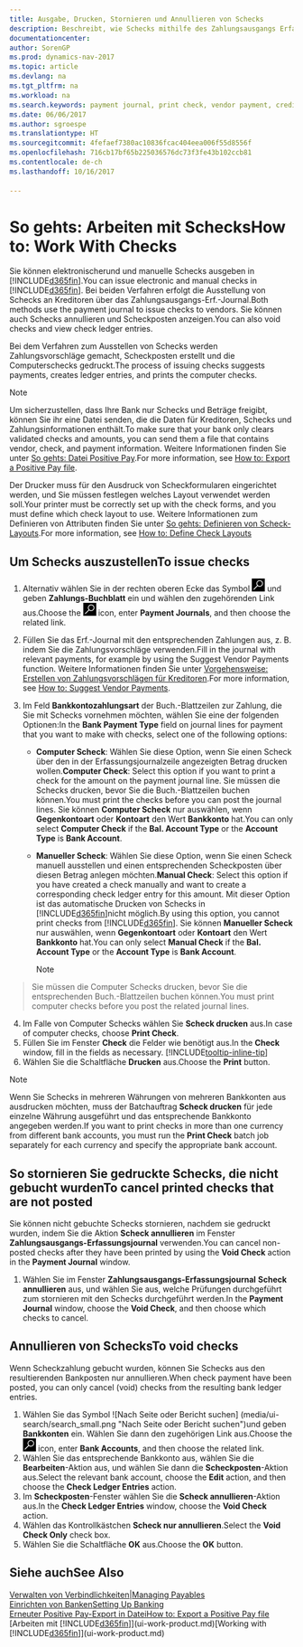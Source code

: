 ```yaml
---
title: Ausgabe, Drucken, Stornieren und Annullieren von Schecks
description: Beschreibt, wie Schecks mithilfe des Zahlungsausgangs Erfassungsjournals ausgegeben, gedruckt oder annulliert werden oder wie Scheckposten in Dynamics NAV angezeigt werden.
documentationcenter: 
author: SorenGP
ms.prod: dynamics-nav-2017
ms.topic: article
ms.devlang: na
ms.tgt_pltfrm: na
ms.workload: na
ms.search.keywords: payment journal, print check, vendor payment, creditor, debt, balance due, AP
ms.date: 06/06/2017
ms.author: sgroespe
ms.translationtype: HT
ms.sourcegitcommit: 4fefaef7380ac10836fcac404eea006f55d8556f
ms.openlocfilehash: 716cb17bf65b225036576dc73f3fe43b102ccb81
ms.contentlocale: de-ch
ms.lasthandoff: 10/16/2017

---
```

# <a name="how-to-work-with-checks"></a><span data-ttu-id="bf0a2-103">So gehts: Arbeiten mit Schecks</span><span class="sxs-lookup"><span data-stu-id="bf0a2-103">How to: Work With Checks</span></span>
<span data-ttu-id="bf0a2-104">Sie können elektronischerund und manuelle Schecks ausgeben in [!INCLUDE[d365fin](includes/d365fin_md.md)].</span><span class="sxs-lookup"><span data-stu-id="bf0a2-104">You can issue electronic and manual checks in [!INCLUDE[d365fin](includes/d365fin_md.md)].</span></span> <span data-ttu-id="bf0a2-105">Bei beiden Verfahren erfolgt die Ausstellung von Schecks an Kreditoren über das Zahlungsausgangs-Erf.-Journal.</span><span class="sxs-lookup"><span data-stu-id="bf0a2-105">Both methods use the payment journal to issue checks to vendors.</span></span> <span data-ttu-id="bf0a2-106">Sie können auch Schecks annullieren und Scheckposten anzeigen.</span><span class="sxs-lookup"><span data-stu-id="bf0a2-106">You can also void checks and view check ledger entries.</span></span>

<span data-ttu-id="bf0a2-107">Bei dem Verfahren zum Ausstellen von Schecks werden Zahlungsvorschläge gemacht, Scheckposten erstellt und die Computerschecks gedruckt.</span><span class="sxs-lookup"><span data-stu-id="bf0a2-107">The process of issuing checks suggests payments, creates ledger entries, and prints the computer checks.</span></span>

> [!NOTE]  
>   <span data-ttu-id="bf0a2-108">Um sicherzustellen, dass Ihre Bank nur Schecks und Beträge freigibt, können Sie ihr eine Datei senden, die die Daten für Kreditoren, Schecks und Zahlungsinformationen enthält.</span><span class="sxs-lookup"><span data-stu-id="bf0a2-108">To make sure that your bank only clears validated checks and amounts, you can send them a file that contains vendor, check, and payment information.</span></span> <span data-ttu-id="bf0a2-109">Weitere Informationen finden Sie unter [So gehts: Datei Positive Pay](finance-how-positive-pay.md).</span><span class="sxs-lookup"><span data-stu-id="bf0a2-109">For more information, see [How to: Export a Positive Pay file](finance-how-positive-pay.md).</span></span>

<span data-ttu-id="bf0a2-110">Der Drucker muss für den Ausdruck von Scheckformularen eingerichtet werden, und Sie müssen festlegen welches Layout verwendet werden soll.</span><span class="sxs-lookup"><span data-stu-id="bf0a2-110">Your printer must be correctly set up with the check forms, and you must define which check layout to use.</span></span> <span data-ttu-id="bf0a2-111">Weitere Informationen zum Definieren von Attributen finden Sie unter [So gehts: Definieren von Scheck-Layouts](finance-how-define-check-layouts.md).</span><span class="sxs-lookup"><span data-stu-id="bf0a2-111">For more information, see [How to: Define Check Layouts](finance-how-define-check-layouts.md)</span></span>

## <a name="to-issue-checks"></a><span data-ttu-id="bf0a2-112">Um Schecks auszustellen</span><span class="sxs-lookup"><span data-stu-id="bf0a2-112">To issue checks</span></span>
1. <span data-ttu-id="bf0a2-113">Alternativ wählen Sie in der rechten oberen Ecke das Symbol ![Nach Seite oder Bericht suchen](media/ui-search/search_small.png "Nach Seite oder Bericht suchen") und geben **Zahlungs-Buchblatt** ein und wählen den zugehörenden Link aus.</span><span class="sxs-lookup"><span data-stu-id="bf0a2-113">Choose the ![Search for Page or Report](media/ui-search/search_small.png "Search for Page or Report icon") icon, enter **Payment Journals**, and then choose the related link.</span></span>
2. <span data-ttu-id="bf0a2-114">Füllen Sie das Erf.-Journal mit den entsprechenden Zahlungen aus, z. B. indem Sie die Zahlungsvorschläge verwenden.</span><span class="sxs-lookup"><span data-stu-id="bf0a2-114">Fill in the journal with relevant payments, for example by using the Suggest Vendor Payments function.</span></span> <span data-ttu-id="bf0a2-115">Weitere Informationen finden Sie unter [Vorgehensweise: Erstellen von Zahlungsvorschlägen für Kreditoren](payables-how-suggest-vendor-payments.md).</span><span class="sxs-lookup"><span data-stu-id="bf0a2-115">For more information, see [How to: Suggest Vendor Payments](payables-how-suggest-vendor-payments.md).</span></span>
3. <span data-ttu-id="bf0a2-116">Im Feld **Bankkontozahlungsart** der Buch.-Blattzeilen zur Zahlung, die Sie mit Schecks vornehmen möchten, wählen Sie eine der folgenden Optionen:</span><span class="sxs-lookup"><span data-stu-id="bf0a2-116">In the **Bank Payment Type** field on journal lines for payment that you want to make with checks, select one of the following options:</span></span>

   * <span data-ttu-id="bf0a2-117">**Computer Scheck**: Wählen Sie diese Option, wenn Sie einen Scheck über den in der Erfassungsjournalzeile angezeigten Betrag drucken wollen.</span><span class="sxs-lookup"><span data-stu-id="bf0a2-117">**Computer Check**: Select this option if you want to print a check for the amount on the payment journal line.</span></span> <span data-ttu-id="bf0a2-118">Sie müssen die Schecks drucken, bevor Sie die Buch.-Blattzeilen buchen können.</span><span class="sxs-lookup"><span data-stu-id="bf0a2-118">You must print the checks before you can post the journal lines.</span></span> <span data-ttu-id="bf0a2-119">Sie können **Computer Scheck** nur auswählen, wenn **Gegenkontoart** oder **Kontoart** den Wert **Bankkonto** hat.</span><span class="sxs-lookup"><span data-stu-id="bf0a2-119">You can only select **Computer Check** if the **Bal. Account Type** or the **Account Type** is **Bank Account**.</span></span>
   * <span data-ttu-id="bf0a2-120">**Manueller Scheck**: Wählen Sie diese Option, wenn Sie einen Scheck manuell ausstellen und einen entsprechenden Scheckposten über diesen Betrag anlegen möchten.</span><span class="sxs-lookup"><span data-stu-id="bf0a2-120">**Manual Check**: Select this option if you have created a check manually and want to create a corresponding check ledger entry for this amount.</span></span> <span data-ttu-id="bf0a2-121">Mit dieser Option ist das automatische Drucken von Schecks in [!INCLUDE[d365fin](includes/d365fin_md.md)]nicht möglich.</span><span class="sxs-lookup"><span data-stu-id="bf0a2-121">By using this option, you cannot print checks from [!INCLUDE[d365fin](includes/d365fin_md.md)].</span></span> <span data-ttu-id="bf0a2-122">Sie können **Manueller Scheck** nur auswählen, wenn **Gegenkontoart** oder **Kontoart** den Wert **Bankkonto** hat.</span><span class="sxs-lookup"><span data-stu-id="bf0a2-122">You can only select **Manual Check** if the **Bal. Account Type** or the **Account Type** is **Bank Account**.</span></span>

     > [!NOTE]  
>   <span data-ttu-id="bf0a2-123">Sie müssen die Computer Schecks drucken, bevor Sie die entsprechenden Buch.-Blattzeilen buchen können.</span><span class="sxs-lookup"><span data-stu-id="bf0a2-123">You must print computer checks before you post the related journal lines.</span></span>
4. <span data-ttu-id="bf0a2-124">Im Falle von Computer Schecks wählen Sie **Scheck drucken** aus.</span><span class="sxs-lookup"><span data-stu-id="bf0a2-124">In case of computer checks, choose **Print Check**.</span></span>
5. <span data-ttu-id="bf0a2-125">Füllen Sie im Fenster **Check** die Felder wie benötigt aus.</span><span class="sxs-lookup"><span data-stu-id="bf0a2-125">In the **Check** window, fill in the fields as necessary.</span></span> [!INCLUDE[tooltip-inline-tip](includes/tooltip-inline-tip_md.md)]
6. <span data-ttu-id="bf0a2-126">Wählen Sie die Schaltfläche **Drucken** aus.</span><span class="sxs-lookup"><span data-stu-id="bf0a2-126">Choose the **Print** button.</span></span>

> [!NOTE]  
>   <span data-ttu-id="bf0a2-127">Wenn Sie Schecks in mehreren Währungen von mehreren Bankkonten aus ausdrucken möchten, muss der Batchauftrag **Scheck drucken** für jede einzelne Währung ausgeführt und das entsprechende Bankkonto angegeben werden.</span><span class="sxs-lookup"><span data-stu-id="bf0a2-127">If you want to print checks in more than one currency from different bank accounts, you must run the **Print Check** batch job separately for each currency and specify the appropriate bank account.</span></span>

## <a name="to-cancel-printed-checks-that-are-not-posted"></a><span data-ttu-id="bf0a2-128">So stornieren Sie gedruckte Schecks, die nicht gebucht wurden</span><span class="sxs-lookup"><span data-stu-id="bf0a2-128">To cancel printed checks that are not posted</span></span>
<span data-ttu-id="bf0a2-129">Sie können nicht gebuchte Schecks stornieren, nachdem sie gedruckt wurden, indem Sie die Aktion **Scheck annullieren** im Fenster **Zahlungsausgangs-Erfassungsjournal** verwenden.</span><span class="sxs-lookup"><span data-stu-id="bf0a2-129">You can cancel non-posted checks after they have been printed by using the **Void Check** action in the **Payment Journal** window.</span></span>

1. <span data-ttu-id="bf0a2-130">Wählen Sie im Fenster **Zahlungsausgangs-Erfassungsjournal** **Scheck annullieren** aus, und wählen Sie aus, welche Prüfungen durchgeführt zum stornieren mit den Schecks durchgeführt werden.</span><span class="sxs-lookup"><span data-stu-id="bf0a2-130">In the **Payment Journal** window, choose the **Void Check**, and then choose which checks to cancel.</span></span>

## <a name="to-void-checks"></a><span data-ttu-id="bf0a2-131">Annullieren von Schecks</span><span class="sxs-lookup"><span data-stu-id="bf0a2-131">To void checks</span></span>
<span data-ttu-id="bf0a2-132">Wenn Scheckzahlung gebucht wurden, können Sie Schecks aus den resultierenden Bankposten nur annullieren.</span><span class="sxs-lookup"><span data-stu-id="bf0a2-132">When check payment have been posted, you can only cancel (void) checks from the resulting bank ledger entries.</span></span>

1. <span data-ttu-id="bf0a2-133">Wählen Sie das Symbol ![Nach Seite oder Bericht suchen] (media/ui-search/search_small.png "Nach Seite oder Bericht suchen")und geben **Bankkonten** ein. Wählen Sie dann den zugehörigen Link aus.</span><span class="sxs-lookup"><span data-stu-id="bf0a2-133">Choose the ![Search for Page or Report](media/ui-search/search_small.png "Search for Page or Report icon") icon, enter **Bank Accounts**, and then choose the related link.</span></span>
2. <span data-ttu-id="bf0a2-134">Wählen Sie das entsprechende Bankkonto aus, wählen Sie die **Bearbeiten**-Aktion aus, und wählen Sie dann die **Scheckposten**-Aktion aus.</span><span class="sxs-lookup"><span data-stu-id="bf0a2-134">Select the relevant bank account, choose the **Edit** action, and then choose the **Check Ledger Entries** action.</span></span>
3. <span data-ttu-id="bf0a2-135">Im **Scheckposten**-Fenster wählen Sie die **Scheck annullieren**-Aktion aus.</span><span class="sxs-lookup"><span data-stu-id="bf0a2-135">In the **Check Ledger Entries** window, choose the **Void Check** action.</span></span>
4. <span data-ttu-id="bf0a2-136">Wählen das Kontrollkästchen **Scheck nur annullieren**.</span><span class="sxs-lookup"><span data-stu-id="bf0a2-136">Select the **Void Check Only** check box.</span></span>
5. <span data-ttu-id="bf0a2-137">Wählen Sie die Schaltfläche **OK** aus.</span><span class="sxs-lookup"><span data-stu-id="bf0a2-137">Choose the **OK** button.</span></span>

## <a name="see-also"></a><span data-ttu-id="bf0a2-138">Siehe auch</span><span class="sxs-lookup"><span data-stu-id="bf0a2-138">See Also</span></span>
[<span data-ttu-id="bf0a2-139">Verwalten von Verbindlichkeiten|</span><span class="sxs-lookup"><span data-stu-id="bf0a2-139">Managing Payables</span></span>](payables-manage-payables.md)  
[<span data-ttu-id="bf0a2-140">Einrichten von Banken</span><span class="sxs-lookup"><span data-stu-id="bf0a2-140">Setting Up Banking</span></span>](bank-setup-banking.md)  
[<span data-ttu-id="bf0a2-141">Erneuter Positive Pay-Export in Datei</span><span class="sxs-lookup"><span data-stu-id="bf0a2-141">How to: Export a Positive Pay file</span></span>](finance-how-positive-pay.md)  
<span data-ttu-id="bf0a2-142">[Arbeiten mit [!INCLUDE[d365fin](includes/d365fin_md.md)]](ui-work-product.md)</span><span class="sxs-lookup"><span data-stu-id="bf0a2-142">[Working with [!INCLUDE[d365fin](includes/d365fin_md.md)]](ui-work-product.md)</span></span>  

